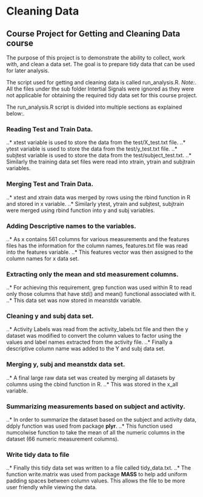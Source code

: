 Cleaning Data
============

## Course Project for Getting and Cleaning Data course

The purpose of this project is to demonstrate the ability to collect, work with, and clean a data set. The goal is to prepare tidy data that can be used for later analysis.

The script used for getting and cleaning data is called run_analysis.R.
*Note:*.
All the files under the sub folder Intertial Signals were ignored as they were not applicable for obtaining the required tidy data set for this course project.

The run_analysis.R script is divided into multiple sections as explained below:.

### Reading Test and Train Data.
..* xtest variable is used to store the data from the test/X_test.txt file.
..* ytest variable is used to store the data from the test/y_test.txt file.
..* subjtest variable is used to store the data from the test/subject_test.txt.
..* Similarly the training data set files were read into xtrain, ytrain and subjtrain variables.

### Merging Test and Train Data.
..* xtest and xtrain data was merged by rows using the rbind function in R and stored in x variable.
..* Similarly ytest, ytrain and subjtest, subjtrain were merged using rbind function into y and subj variables.

### Adding Descriptive names to the variables.
..* As x contains 561 columns for various measurements and the features files has the information for the column names, features.txt file was read into the features variable.
..* This features vector was then assigned to the column names for x data set.

### Extracting only the mean and std measurement columns.
..* For achieving this requirement, grep function was used within R to read only those columns that have std() and mean() functional associated with it.
..* This data set was now stored in meanstdx variable.

### Cleaning y and subj data set.
..* Activity Labels was read from the activity_labels.txt file and then the y dataset was modified to convert the column values to factor using the values and label names extracted from the activity file.
..* Finally a descriptive column name was added to the Y and subj data set.

### Merging y, subj and meanstdx data set.
..* A final large raw data set was created by merging all datasets by columns using the cbind function in R.
..* This was stored in the x_all variable.

### Summarizing measurements based on subject and activity.
..* In order to summarize the dataset based on the subject and activity data, ddply function was used from package **plyr**.
..* This function used numcolwise function to take the mean of all the numeric columns in the dataset (66 numeric measurement columns).

### Write tidy data to file
..* Finally this tidy data set was written to a file called tidy_data.txt. 
..* The function write.matrix was used from package **MASS** to help add uniform padding spaces between column values. This allows the file to be more user friendly while viewing the data.


